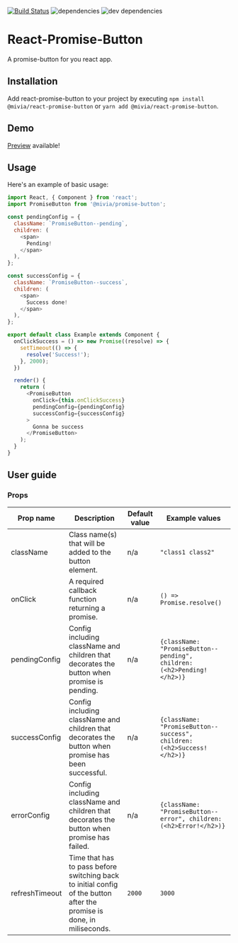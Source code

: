 [![Build Status](https://travis-ci.com/mivia/react-promise-button.svg?branch=master)](https://travis-ci.com/mivia/react-promise-button) ![dependencies](https://img.shields.io/david/mivia/react-promise-button.svg) ![dev dependencies](https://img.shields.io/david/dev/mivia/react-promise-button.svg)

# React-Promise-Button
A promise-button for you react app.
## Installation
Add react-promise-button to your project by executing `npm install @mivia/react-promise-button` or `yarn add @mivia/react-promise-button`.
## Demo
[Preview](https://mivia.github.io/react-promise-button/) available!
## Usage
Here's an example of basic usage:
```js
import React, { Component } from 'react';
import PromiseButton from '@mivia/promise-button';

const pendingConfig = {
  className: `PromiseButton--pending`,
  children: (
    <span>
      Pending!
    </span>
  ),
};

const successConfig = {
  className: `PromiseButton--success`,
  children: (
    <span>
      Success done!
    </span>
  ),
};

export default class Example extends Component {
  onClickSuccess = () => new Promise((resolve) => {
    setTimeout(() => {
      resolve('Success!');
    }, 2000);
  })

  render() {
    return (
      <PromiseButton
        onClick={this.onClickSuccess}
        pendingConfig={pendingConfig}
        successConfig={successConfig}
      >
        Gonna be success
      </PromiseButton>
    );
  }
}
```
## User guide
### Props
|Prop name|Description|Default value|Example values|
|----|----|----|----|
|className|Class name(s) that will be added to the button element.|n/a|`"class1 class2"`|
|onClick|A required callback function returning a promise.|n/a|`() => Promise.resolve()`|
|pendingConfig|Config including className and children that decorates the button when promise is pending.|n/a|`{className: "PromiseButton--pending", children: (<h2>Pending!</h2>)}`|
|successConfig|Config including className and children that decorates the button when promise has been successful.|n/a|`{className: "PromiseButton--success", children: (<h2>Success!</h2>)}`|
|errorConfig|Config including className and children that decorates the button when promise has failed.|n/a|`{className: "PromiseButton--error", children: (<h2>Error!</h2>)}`|
|refreshTimeout|Time that has to pass before switching back to initial config of the button after the promise is done, in miliseconds.|`2000`|`3000`|

